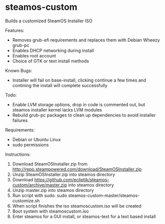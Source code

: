 steamos-custom
=======

Builds a customized SteamOS Installer ISO

Features:
* Removes grub-efi requirements and replaces them with Debian Wheezy grub-pc
* Enables DHCP networking during install
* Enables root account
* Choice of GTK or text install methods

Known Bugs:
* Installer will fail on base-install, clicking continue a few times and contining the install will complete successfully

Todo:
* Enable LVM storage options, drop in code is commented out, but steamos installer kernel lacks LVM modules
* Rebuild grub-pc packages to clean up dependencies to avoid installer failures

Requirements:
* Debian or Ubuntu Linux
* sudo permissions 

Instructions:
 1. Download SteamOSInstaller.zip from http://repo.steampowered.com/download/SteamOSInstaller.zip
 2. Unzip SteamOSInstaller.zip into steamos directory
 3. Download https://github.com/ecliptik/steamos-custom/archive/master.zip into steamos directory
 4. Unzip master.zip into steamos directory
 5. Run script with sudo: sudo steamos-custom-master/steamos-customize.sh
 6. When script finishes the iso steamoscustom.iso will be created
 7. Boot system with steamoscustom.iso
 8. Enter steamos for a GUI install, or steamos-text for a text based install
